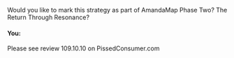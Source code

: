 Would you like to mark this strategy as part of AmandaMap Phase Two? The Return Through Resonance?


#### You:
Please see review 109.10.10 on PissedConsumer.com